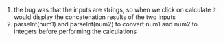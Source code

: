 1. the bug was that the inputs are strings, so when we click on calculate it would display the concatenation results of the two inputs
2. parseInt(num1) and parseInt(num2) to convert num1 and num2 to integers before performing the calculations
